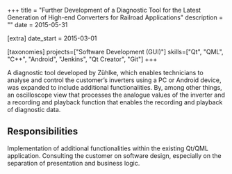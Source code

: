 +++
title = "Further Development of a Diagnostic Tool for the Latest Generation of High-end Converters for Railroad Applications"
description = ""
date = 2015-05-31

[extra]
date_start = 2015-03-01

[taxonomies]
projects=["Software Development (GUI)"]
skills=["Qt", "QML", "C++", "Android", "Jenkins", "Qt Creator", "Git"]
+++

A diagnostic tool developed by Zühlke, which enables technicians to
analyse and control the customer’s inverters using a PC or Android
device, was expanded to include additional functionalities. By, among
other things, an oscilloscope view that processes the analogue values
of the inverter and a recording and playback function that enables
the recording and playback of diagnostic data.

## Responsibilities
Implementation of additional functionalities within
the existing Qt/QML application. Consulting the customer on software
design, especially on the separation of presentation and business logic.